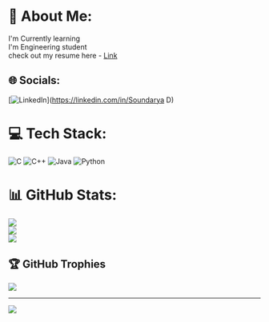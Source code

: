 # 💫 About Me:
 I'm Currently learning<br> I'm Engineering student<br>check out my resume here - [Link](https://drive.google.com/file/d/1ARXEb0VSXnOi8QXaDZ60CAN0Vt8ATphx/view?usp=drivesdk)

## 🌐 Socials:
[![LinkedIn](https://img.shields.io/badge/LinkedIn-%230077B5.svg?logo=linkedin&logoColor=white)](https://linkedin.com/in/Soundarya D) 

# 💻 Tech Stack:
![C](https://img.shields.io/badge/c-%2300599C.svg?style=flat&logo=c&logoColor=white) ![C++](https://img.shields.io/badge/c++-%2300599C.svg?style=flat&logo=c%2B%2B&logoColor=white) ![Java](https://img.shields.io/badge/java-%23ED8B00.svg?style=flat&logo=openjdk&logoColor=white) ![Python](https://img.shields.io/badge/python-3670A0?style=flat&logo=python&logoColor=ffdd54)
# 📊 GitHub Stats:
![](https://github-readme-stats.vercel.app/api?username=soundaryad-20&theme=highcontrast&hide_border=false&include_all_commits=false&count_private=false)<br/>
![](https://nirzak-streak-stats.vercel.app/?user=soundaryad-20&theme=highcontrast&hide_border=false)<br/>
![](https://github-readme-stats.vercel.app/api/top-langs/?username=soundaryad-20&theme=highcontrast&hide_border=false&include_all_commits=false&count_private=false&layout=compact)

## 🏆 GitHub Trophies
![](https://github-profile-trophy.vercel.app/?username=soundaryad-20&theme=radical&no-frame=false&no-bg=true&margin-w=4)

---
[![](https://visitcount.itsvg.in/api?id=soundaryad-20&icon=0&color=0)](https://visitcount.itsvg.in)

<!-- Proudly created with GPRM ( https://gprm.itsvg.in ) -->
